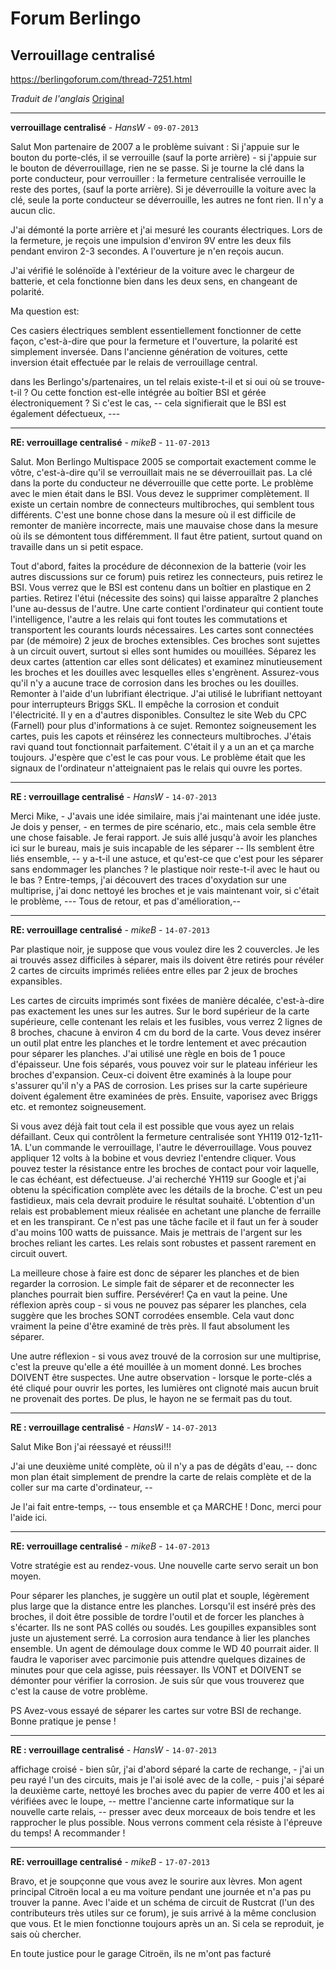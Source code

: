 # Forum Berlingo
## Verrouillage centralisé
https://berlingoforum.com/thread-7251.html

*Traduit de l'anglais* [Original](../../../../en/cars/BerlingoI/CentralLocking)

***

**verrouillage centralisé** - *HansW* - `09-07-2013`

Salut
Mon partenaire de 2007 a le problème suivant :
Si j'appuie sur le bouton du porte-clés, il se verrouille (sauf la porte arrière) - si j'appuie sur le bouton de déverrouillage, rien ne se passe.
Si je tourne la clé dans la porte conducteur, pour verrouiller : la fermeture centralisée verrouille le reste des portes, (sauf la porte arrière).
Si je déverrouille la voiture avec la clé, seule la porte conducteur se déverrouille, les autres ne font rien. Il n'y a aucun clic.

J'ai démonté la porte arrière et j'ai mesuré les courants électriques.
Lors de la fermeture, je reçois une impulsion d'environ 9V entre les deux fils pendant environ 2-3 secondes.
A l'ouverture je n'en reçois aucun.

J'ai vérifié le solénoïde à l'extérieur de la voiture avec le chargeur de batterie, et cela fonctionne bien dans les deux sens, en changeant de polarité.

Ma question est:

Ces casiers électriques semblent essentiellement fonctionner de cette façon, c'est-à-dire que pour la fermeture et l'ouverture, la polarité est simplement inversée.
Dans l'ancienne génération de voitures, cette inversion était effectuée par le relais de verrouillage central.

dans les Berlingo's/partenaires, un tel relais existe-t-il et si oui où se trouve-t-il ?
Ou cette fonction est-elle intégrée au boîtier BSI et gérée électroniquement ?
Si c'est le cas, -- cela signifierait que le BSI est également défectueux, ---

***

**RE: verrouillage centralisé** - *mikeB* - `11-07-2013`

Salut. Mon Berlingo Multispace 2005 se comportait exactement comme le vôtre, c'est-à-dire qu'il se verrouillait mais ne se déverrouillait pas. La clé dans la porte du conducteur ne déverrouille que cette porte.
Le problème avec le mien était dans le BSI. Vous devez le supprimer complètement. Il existe un certain nombre de connecteurs multibroches, qui semblent tous différents. C'est une bonne chose dans la mesure où il est difficile de remonter de manière incorrecte, mais une mauvaise chose dans la mesure où ils se démontent tous différemment. Il faut être patient, surtout quand on travaille dans un si petit espace.

Tout d'abord, faites la procédure de déconnexion de la batterie (voir les autres discussions sur ce forum) puis retirez les connecteurs, puis retirez le BSI. Vous verrez que le BSI est contenu dans un boîtier en plastique en 2 parties. Retirez l'étui (nécessite des soins) qui laisse apparaître 2 planches l'une au-dessus de l'autre. Une carte contient l'ordinateur qui contient toute l'intelligence, l'autre a les relais qui font toutes les commutations et transportent les courants lourds nécessaires. Les cartes sont connectées par (de mémoire) 2 jeux de broches extensibles. Ces broches sont sujettes à un circuit ouvert, surtout si elles sont humides ou mouillées. Séparez les deux cartes (attention car elles sont délicates) et examinez minutieusement les broches et les douilles avec lesquelles elles s'engrènent. Assurez-vous qu'il n'y a aucune trace de corrosion dans les broches ou les douilles. Remonter à l'aide d'un lubrifiant électrique. J'ai utilisé le lubrifiant nettoyant pour interrupteurs Briggs SKL. Il empêche la corrosion et conduit l'électricité. Il y en a d'autres disponibles. Consultez le site Web du CPC (Farnell) pour plus d'informations à ce sujet.
Remontez soigneusement les cartes, puis les capots et réinsérez les connecteurs multibroches. J'étais ravi quand tout fonctionnait parfaitement. C'était il y a un an et ça marche toujours. J'espère que c'est le cas pour vous. Le problème était que les signaux de l'ordinateur n'atteignaient pas le relais qui ouvre les portes.

***

**RE : verrouillage centralisé** - *HansW* - `14-07-2013`

Merci Mike, - J'avais une idée similaire, mais j'ai maintenant une idée juste. Je dois y penser, - en termes de pire scénario, etc., mais cela semble être une chose faisable.
Je ferai rapport.
Je suis allé jusqu'à avoir les planches ici sur le bureau, mais je suis incapable de les séparer -- Ils semblent être liés ensemble, -- y a-t-il une astuce, et qu'est-ce que c'est pour les séparer sans endommager les planches ? le plastique noir reste-t-il avec le haut ou le bas ?
Entre-temps, j'ai découvert des traces d'oxydation sur une multiprise, j'ai donc nettoyé les broches et je vais maintenant voir, si c'était le problème, ---
Tous de retour, et pas d'amélioration,--

***

**RE: verrouillage centralisé** - *mikeB* - `14-07-2013`

Par plastique noir, je suppose que vous voulez dire les 2 couvercles. Je les ai trouvés assez difficiles à séparer, mais ils doivent être retirés pour révéler 2 cartes de circuits imprimés reliées entre elles par 2 jeux de broches expansibles.

Les cartes de circuits imprimés sont fixées de manière décalée, c'est-à-dire pas exactement les unes sur les autres. Sur le bord supérieur de la carte supérieure, celle contenant les relais et les fusibles, vous verrez 2 lignes de 8 broches, chacune à environ 4 cm du bord de la carte. Vous devez insérer un outil plat entre les planches et le tordre lentement et avec précaution pour séparer les planches. J'ai utilisé une règle en bois de 1 pouce d'épaisseur. Une fois séparés, vous pouvez voir sur le plateau inférieur les broches d'expansion. Ceux-ci doivent être examinés à la loupe pour s'assurer qu'il n'y a PAS de corrosion. Les prises sur la carte supérieure doivent également être examinées de près. Ensuite, vaporisez avec Briggs etc. et remontez soigneusement.

Si vous avez déjà fait tout cela il est possible que vous ayez un relais défaillant. Ceux qui contrôlent la fermeture centralisée sont YH119 012-1z11-1A. L'un commande le verrouillage, l'autre le déverrouillage. Vous pouvez appliquer 12 volts à la bobine et vous devriez l'entendre cliquer. Vous pouvez tester la résistance entre les broches de contact pour voir laquelle, le cas échéant, est défectueuse. J'ai recherché YH119 sur Google et j'ai obtenu la spécification complète avec les détails de la broche. C'est un peu fastidieux, mais cela devrait produire le résultat souhaité. L'obtention d'un relais est probablement mieux réalisée en achetant une planche de ferraille et en les transpirant. Ce n'est pas une tâche facile et il faut un fer à souder d'au moins 100 watts de puissance. Mais je mettrais de l'argent sur les broches reliant les cartes. Les relais sont robustes et passent rarement en circuit ouvert.

La meilleure chose à faire est donc de séparer les planches et de bien regarder la corrosion. Le simple fait de séparer et de reconnecter les planches pourrait bien suffire. Persévérer! Ça en vaut la peine. Une réflexion après coup - si vous ne pouvez pas séparer les planches, cela suggère que les broches SONT corrodées ensemble. Cela vaut donc vraiment la peine d'être examiné de très près. Il faut absolument les séparer.

Une autre réflexion - si vous avez trouvé de la corrosion sur une multiprise, c'est la preuve qu'elle a été mouillée à un moment donné. Les broches DOIVENT être suspectes. Une autre observation - lorsque le porte-clés a été cliqué pour ouvrir les portes, les lumières ont clignoté mais aucun bruit ne provenait des portes. De plus, le hayon ne se fermait pas du tout.

***

**RE : verrouillage centralisé** - *HansW* - `14-07-2013`

Salut Mike
Bon j'ai réessayé et réussi!!!

J'ai une deuxième unité complète, où il n'y a pas de dégâts d'eau, -- donc mon plan était simplement de prendre la carte de relais complète et de la coller sur ma carte d'ordinateur, --

Je l'ai fait entre-temps, -- tous ensemble et ça MARCHE !
Donc, merci pour l'aide ici.

***

**RE: verrouillage centralisé** - *mikeB* - `14-07-2013`

Votre stratégie est au rendez-vous. Une nouvelle carte servo serait un bon moyen.

Pour séparer les planches, je suggère un outil plat et souple, légèrement plus large que la distance entre les planches. Lorsqu'il est inséré près des broches, il doit être possible de tordre l'outil et de forcer les planches à s'écarter. Ils ne sont PAS collés ou soudés. Les goupilles expansibles sont juste un ajustement serré. La corrosion aura tendance à lier les planches ensemble. Un agent de démoulage doux comme le WD 40 pourrait aider. Il faudra le vaporiser avec parcimonie puis attendre quelques dizaines de minutes pour que cela agisse, puis réessayer. Ils VONT et DOIVENT se démonter pour vérifier la corrosion. Je suis sûr que vous trouverez que c'est la cause de votre problème.

PS Avez-vous essayé de séparer les cartes sur votre BSI de rechange. Bonne pratique je pense !

***

**RE : verrouillage centralisé** - *HansW* - `14-07-2013`

affichage croisé - bien sûr, j'ai d'abord séparé la carte de rechange, - j'ai un peu rayé l'un des circuits, mais je l'ai isolé avec de la colle, - puis j'ai séparé la deuxième carte, nettoyé les broches avec du papier de verre 400 et les ai vérifiées avec le loupe, -- mettre l'ancienne carte informatique sur la nouvelle carte relais, -- presser avec deux morceaux de bois tendre et les rapprocher le plus possible.
Nous verrons comment cela résiste à l'épreuve du temps!
A recommander !

***

**RE: verrouillage centralisé** - *mikeB* - `17-07-2013`

Bravo, et je soupçonne que vous avez le sourire aux lèvres. Mon agent principal Citroën local a eu ma voiture pendant une journée et n'a pas pu trouver la panne. Avec l'aide et un schéma de circuit de Rustcrat (l'un des contributeurs très utiles sur ce forum), je suis arrivé à la même conclusion que vous. Et le mien fonctionne toujours après un an. Si cela se reproduit, je sais où chercher.

En toute justice pour le garage Citroën, ils ne m'ont pas facturé